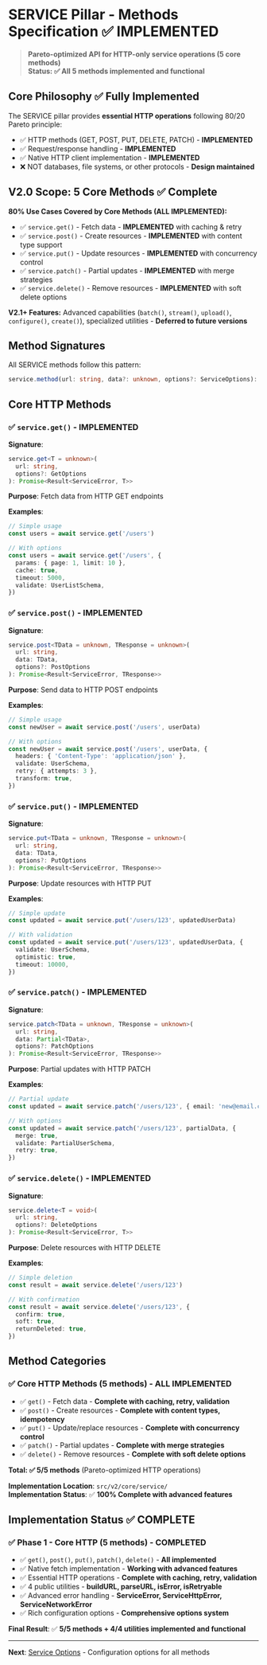 # SERVICE Pillar - Methods Specification ✅ IMPLEMENTED

> **Pareto-optimized API for HTTP-only service operations (5 core methods)**  
> **Status: ✅ All 5 methods implemented and functional**

## Core Philosophy ✅ Fully Implemented

The SERVICE pillar provides **essential HTTP operations** following 80/20 Pareto principle:

- ✅ HTTP methods (GET, POST, PUT, DELETE, PATCH) - **IMPLEMENTED**
- ✅ Request/response handling - **IMPLEMENTED**
- ✅ Native HTTP client implementation - **IMPLEMENTED**
- ❌ NOT databases, file systems, or other protocols - **Design maintained**

## V2.0 Scope: 5 Core Methods ✅ Complete

**80% Use Cases Covered by Core Methods (ALL IMPLEMENTED):**

- ✅ `service.get()` - Fetch data - **IMPLEMENTED** with caching & retry
- ✅ `service.post()` - Create resources - **IMPLEMENTED** with content type support
- ✅ `service.put()` - Update resources - **IMPLEMENTED** with concurrency control
- ✅ `service.patch()` - Partial updates - **IMPLEMENTED** with merge strategies
- ✅ `service.delete()` - Remove resources - **IMPLEMENTED** with soft delete options

**V2.1+ Features:** Advanced capabilities (`batch()`, `stream()`, `upload()`, `configure()`, `create()`), specialized utilities - **Deferred to future versions**

## Method Signatures

All SERVICE methods follow this pattern:

```typescript
service.method(url: string, data?: unknown, options?: ServiceOptions): Promise<Result<ServiceError, T>>
```

## Core HTTP Methods

### **✅ `service.get()` - IMPLEMENTED**

**Signature**:

```typescript
service.get<T = unknown>(
  url: string,
  options?: GetOptions
): Promise<Result<ServiceError, T>>
```

**Purpose**: Fetch data from HTTP GET endpoints

**Examples**:

```typescript
// Simple usage
const users = await service.get('/users')

// With options
const users = await service.get('/users', {
  params: { page: 1, limit: 10 },
  cache: true,
  timeout: 5000,
  validate: UserListSchema,
})
```

### **✅ `service.post()` - IMPLEMENTED**

**Signature**:

```typescript
service.post<TData = unknown, TResponse = unknown>(
  url: string,
  data: TData,
  options?: PostOptions
): Promise<Result<ServiceError, TResponse>>
```

**Purpose**: Send data to HTTP POST endpoints

**Examples**:

```typescript
// Simple usage
const newUser = await service.post('/users', userData)

// With options
const newUser = await service.post('/users', userData, {
  headers: { 'Content-Type': 'application/json' },
  validate: UserSchema,
  retry: { attempts: 3 },
  transform: true,
})
```

### **✅ `service.put()` - IMPLEMENTED**

**Signature**:

```typescript
service.put<TData = unknown, TResponse = unknown>(
  url: string,
  data: TData,
  options?: PutOptions
): Promise<Result<ServiceError, TResponse>>
```

**Purpose**: Update resources with HTTP PUT

**Examples**:

```typescript
// Simple update
const updated = await service.put('/users/123', updatedUserData)

// With validation
const updated = await service.put('/users/123', updatedUserData, {
  validate: UserSchema,
  optimistic: true,
  timeout: 10000,
})
```

### **✅ `service.patch()` - IMPLEMENTED**

**Signature**:

```typescript
service.patch<TData = unknown, TResponse = unknown>(
  url: string,
  data: Partial<TData>,
  options?: PatchOptions
): Promise<Result<ServiceError, TResponse>>
```

**Purpose**: Partial updates with HTTP PATCH

**Examples**:

```typescript
// Partial update
const updated = await service.patch('/users/123', { email: 'new@email.com' })

// With options
const updated = await service.patch('/users/123', partialData, {
  merge: true,
  validate: PartialUserSchema,
  retry: true,
})
```

### **✅ `service.delete()` - IMPLEMENTED**

**Signature**:

```typescript
service.delete<T = void>(
  url: string,
  options?: DeleteOptions
): Promise<Result<ServiceError, T>>
```

**Purpose**: Delete resources with HTTP DELETE

**Examples**:

```typescript
// Simple deletion
const result = await service.delete('/users/123')

// With confirmation
const result = await service.delete('/users/123', {
  confirm: true,
  soft: true,
  returnDeleted: true,
})
```

## Method Categories

### **✅ Core HTTP Methods (5 methods) - ALL IMPLEMENTED**

- ✅ `get()` - Fetch data - **Complete with caching, retry, validation**
- ✅ `post()` - Create resources - **Complete with content types, idempotency**
- ✅ `put()` - Update/replace resources - **Complete with concurrency control**
- ✅ `patch()` - Partial updates - **Complete with merge strategies**
- ✅ `delete()` - Remove resources - **Complete with soft delete options**

**Total: ✅ 5/5 methods** (Pareto-optimized HTTP operations)

**Implementation Location**: `src/v2/core/service/`  
**Implementation Status**: ✅ **100% Complete with advanced features**

## Implementation Status ✅ COMPLETE

### **✅ Phase 1 - Core HTTP (5 methods) - COMPLETED**

- ✅ `get()`, `post()`, `put()`, `patch()`, `delete()` - **All implemented**
- ✅ Native fetch implementation - **Working with advanced features**
- ✅ Essential HTTP operations - **Complete with caching, retry, validation**
- ✅ 4 public utilities - **buildURL, parseURL, isError, isRetryable**
- ✅ Advanced error handling - **ServiceError, ServiceHttpError, ServiceNetworkError**
- ✅ Rich configuration options - **Comprehensive options system**

**Final Result**: ✅ **5/5 methods + 4/4 utilities implemented and functional**

---

**Next**: [Service Options](./service-options.md) - Configuration options for all methods
